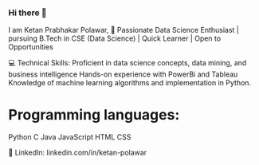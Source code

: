 ### Hi there 👋

I am Ketan Prabhakar Polawar,
🚀 Passionate Data Science Enthusiast | pursuing B.Tech in CSE (Data Science) | Quick Learner | Open to Opportunities

💻 Technical Skills:
Proficient in data science concepts, data mining, and business intelligence
Hands-on experience with PowerBi and Tableau
Knowledge of machine learning algorithms and implementation in Python.

# Programming languages: 
Python
C 
Java
JavaScript
HTML
CSS


🔗 LinkedIn:  linkedin.com/in/ketan-polawar
